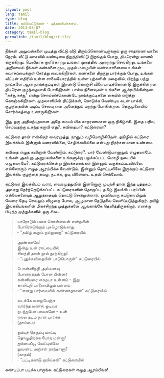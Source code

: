 ```yaml
---
layout: post
lang: tamil
type: blog
title: கல்வெட்டுக்கள் - புத்தகவிமர்சனம்.
date: 2013-08-07
category: tamil-blog
permalink: /tamil/blog/:title/
---
```


நீங்கள் அலுவல்களை முடித்து விட்டு வீடு திரும்பிகொண்டிருக்கும் ஒரு சாதாரண மாலை நேரம். வீட்டு வாசலில் வண்டியை நிறுத்திவிட்டு இறங்கும் போது,
திடீரென்று வானம் கருக்கிறது. மெலிதாக குளிர்காற்று உங்கள் முகத்தில் அறைந்து செல்கிறது. உங்களை அறியாமல் நீங்கள் கண்களை  மூடி,
முதல் மழையின் மண்வாசனையை உங்கள் சுவாசப்பைக்குள் சேர்த்து வைக்கிறீர்கள். கண்களை திறந்து பார்க்கும் போது, உங்கள் வீட்டின் எதிரில் உள்ள
சாலையோரத்தில் உள்ள புற்களின் மறைவில், பிறந்து பத்து நாட்களே ஆன நாய்க்குட்டிகள் இரண்டு கொஞ்சி விளையாடிக்கொண்டு இருக்கின்றன.
திடீரென குழந்தையாகி போகிறீர்கள். பால்ய நினைவுகள் உங்களை ஆக்ரமிக்கின்றன. "சுச்சூ சுச்சூ" என்று சொல்லிக்கொண்டே நாய்க்குட்டிகளை
கையில் எடுத்து கொஞ்சுகிறீர்கள். முதலாளியின் திட்டுக்கள்,  கொடுக்க வேண்டிய கடன் பாக்கி, குழந்தையின் படிப்பு செலவு என அனைத்தும்
மறந்து போகின்றன. தெருமுனையில் சொர்க்கத்தை உணருகிறீர்கள்.

இது ஒரு அதியற்புதமான அதே சமயம் மிக சாதரணமான ஒரு நிகிழ்ச்சி. இதை பதிவு செய்வதற்கு உகந்த கருவி எது?. கவிதையா? கட்டுரையா?

கட்டுரை தான் என்கிறார் வைரமுத்து. நானும் வழிமொழிகிறேன். தமிழில் கட்டுரை இலக்கியம் இன்னும் வளரவில்லை, செழிக்கவில்லை என்பது
நிதர்சனமான உண்மை.

கவிதை எழுத கவிஞன் வேண்டும். கட்டுரை?. யார் வேண்டுமானாலும் எழுதலாமே. உங்கள் அக/புற அனுபவங்களை உங்களுக்கு பழக்கப்பட்ட
மொழி நடையில் எழுதலாமே?. கட்டுரைக்கென்று இலக்கணங்கள் இன்னும் வகுக்கப்படவில்லை. எல்லோரும் எழுத ஆரம்பிக்க வேண்டும்.
இன்னும் தொட்டிலிலே இருக்கும் கட்டுரை இலக்கிய குழந்தை தவழ, நடக்க, ஓடி விளையாட உதவி செய்வோம்.

கட்டுரை இலக்கியம் வளர, வைரமுத்துவின் இன்னொரு முயற்சி தான் இந்த புத்தகம். அவரது தேர்ந்தெடுக்கப்பட்ட கட்டுரைகளின் தொகுப்பு.
தமிழ் இலக்கிய பரப்பின் எல்லைகளையும் ஆழத்தையும் தொட்டு சென்றுள்ளார். ஒவ்வொரு கட்டுரையிலும் வேரை தேடி செல்லும் விழுதை போல,
ஆழமான தேடுதலை வெளிப்படுத்துகிறார். தமிழ் இலக்கியங்களின் மிகச்சிறந்த முத்துக்களை ஆங்காங்கே தெளித்திருக்கிறார்.
எனக்கு பிடித்த முத்துக்களில் ஒரு சில...

> யாரோடும் பகை கொள்ளலன் என்றபின் <br/>
  போரொடுங்கும் புகழொடுங்காது <br/>
  &#x2010; "தமிழ் கூறும் நல்லுலகு" கட்டுரையில்

> அண்ணலே! <br/>
  இன்று உன் ராட்டையில் <br/>
  சிலந்தி தான் நூல் நூற்கிறது! <br/>
  &#x2010; "புதுக்கவிதையின் பாடுபொருள்" கட்டுரையில்

> பொன்னிநதி அவ்வளவு <br/>
  போனரத்தம் போன பின்னர் <br/>
  கன்னியரை எசுதடா உள்ளம் - இது <br/>
  காலிடறி யானைவிழும் பள்ளம் <br/>
  &#x2010; "எனது பார்வையில் கண்ணதாசன்" கட்டுரையில்

> வடக்கே மழைபேஞ்சு <br/>
  வார்ந்த மணல் ஓடிவர <br/>
  நடந்துபோ பாலகனே - உன் <br/>
  நல்ல தடம் நான் பார்க்க. <br/>
  (தாய்மை)

> தும்புச் செருப்பு மாட்டி <br/>
  தொழுதிறக்க போற மன்னா! <br/>
  தும்பைப்பூ வேட்டியிலே <br/>
  துவண்ட மஞ்சள் நாந்தானா? <br/>
  (காதல்) <br/>
  &#x2010; "பட்டிக்காடு குயில்கள்" கட்டுரையில்

கண்டிப்பா படிச்சு பாருங்க. கட்டுரைகள் எழுத ஆரம்பிங்க!
